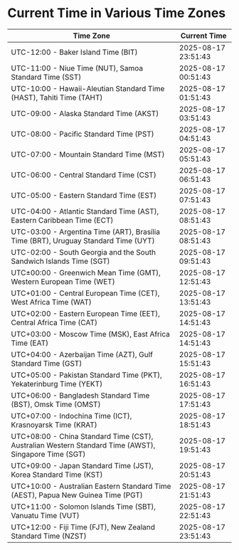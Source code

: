# Current Time in Various Time Zones

| Time Zone | Current Time |
|-----------|--------------|
| UTC-12:00 - Baker Island Time (BIT) | 2025-08-17 23:51:43 |
| UTC-11:00 - Niue Time (NUT), Samoa Standard Time (SST) | 2025-08-17 00:51:43 |
| UTC-10:00 - Hawaii-Aleutian Standard Time (HAST), Tahiti Time (TAHT) | 2025-08-17 01:51:43 |
| UTC-09:00 - Alaska Standard Time (AKST) | 2025-08-17 03:51:43 |
| UTC-08:00 - Pacific Standard Time (PST) | 2025-08-17 04:51:43 |
| UTC-07:00 - Mountain Standard Time (MST) | 2025-08-17 05:51:43 |
| UTC-06:00 - Central Standard Time (CST) | 2025-08-17 06:51:43 |
| UTC-05:00 - Eastern Standard Time (EST) | 2025-08-17 07:51:43 |
| UTC-04:00 - Atlantic Standard Time (AST), Eastern Caribbean Time (ECT) | 2025-08-17 08:51:43 |
| UTC-03:00 - Argentina Time (ART), Brasília Time (BRT), Uruguay Standard Time (UYT) | 2025-08-17 08:51:43 |
| UTC-02:00 - South Georgia and the South Sandwich Islands Time (SGT) | 2025-08-17 09:51:43 |
| UTC±00:00 - Greenwich Mean Time (GMT), Western European Time (WET) | 2025-08-17 12:51:43 |
| UTC+01:00 - Central European Time (CET), West Africa Time (WAT) | 2025-08-17 13:51:43 |
| UTC+02:00 - Eastern European Time (EET), Central Africa Time (CAT) | 2025-08-17 14:51:43 |
| UTC+03:00 - Moscow Time (MSK), East Africa Time (EAT) | 2025-08-17 14:51:43 |
| UTC+04:00 - Azerbaijan Time (AZT), Gulf Standard Time (GST) | 2025-08-17 15:51:43 |
| UTC+05:00 - Pakistan Standard Time (PKT), Yekaterinburg Time (YEKT) | 2025-08-17 16:51:43 |
| UTC+06:00 - Bangladesh Standard Time (BST), Omsk Time (OMST) | 2025-08-17 17:51:43 |
| UTC+07:00 - Indochina Time (ICT), Krasnoyarsk Time (KRAT) | 2025-08-17 18:51:43 |
| UTC+08:00 - China Standard Time (CST), Australian Western Standard Time (AWST), Singapore Time (SGT) | 2025-08-17 19:51:43 |
| UTC+09:00 - Japan Standard Time (JST), Korea Standard Time (KST) | 2025-08-17 20:51:43 |
| UTC+10:00 - Australian Eastern Standard Time (AEST), Papua New Guinea Time (PGT) | 2025-08-17 21:51:43 |
| UTC+11:00 - Solomon Islands Time (SBT), Vanuatu Time (VUT) | 2025-08-17 22:51:43 |
| UTC+12:00 - Fiji Time (FJT), New Zealand Standard Time (NZST) | 2025-08-17 23:51:43 |
